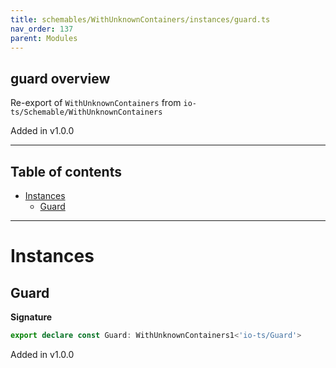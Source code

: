```yaml
---
title: schemables/WithUnknownContainers/instances/guard.ts
nav_order: 137
parent: Modules
---
```


## guard overview

Re-export of `WithUnknownContainers` from `io-ts/Schemable/WithUnknownContainers`

Added in v1.0.0

---

<h2 class="text-delta">Table of contents</h2>

- [Instances](#instances)
  - [Guard](#guard)

---

# Instances

## Guard

**Signature**

```ts
export declare const Guard: WithUnknownContainers1<'io-ts/Guard'>
```

Added in v1.0.0
